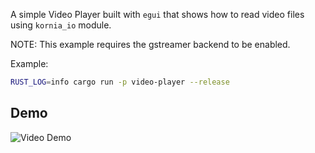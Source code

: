 A simple Video Player built with `egui` that shows how to read video files using `kornia_io`
module.

NOTE: This example requires the gstreamer backend to be enabled.

Example:

```bash
RUST_LOG=info cargo run -p video-player --release
```

## Demo

![Video Demo](https://github.com/user-attachments/assets/2663a6fe-3679-4a73-9e61-69b0113ee088)
